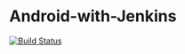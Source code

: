 # Android-with-Jenkins

[![Build Status](http://118.70.242.171:8080/buildStatus/icon?job=Android%20with%20Jenkins/master)](http://172.18.127.16:8080/job/Android%20with%20Jenkins/job/master/)
